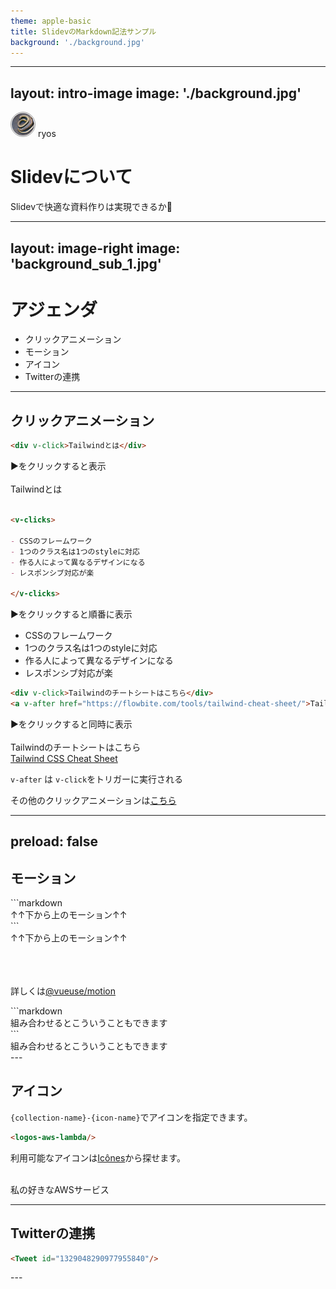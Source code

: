 ```yaml
---
theme: apple-basic
title: SlidevのMarkdown記法サンプル
background: './background.jpg'
---
```


---
layout: intro-image
image: './background.jpg'
---

<div class="absolute top-10">
<img src="python2.jpeg" class="circle" />
  <span class="font-700">
    ryos
  </span>

</div>

<div class="absolute bottom-10">
  <h1>Slidevについて</h1>
  <p>Slidevで快適な資料作りは実現できるか🤔</p>
</div>

<style>
  .circle {
    border-radius: 50%;
    width: 36px;
    height: 36px;
    object-fit: cover;
    border: 1px solid #999;
    padding: 1px;
  }
</style>


---
layout: image-right
image: 'background_sub_1.jpg'
---

# アジェンダ

* クリックアニメーション
* モーション
* アイコン
* Twitterの連携

---

## クリックアニメーション

<div class="grid grid-cols-[50%,50%] gap-1"><div>

```markdown
<div v-click>Tailwindとは</div>
```

<div>▶︎をクリックすると表示</div>
<br>
<div v-click>Tailwindとは</div>
<br>

```markdown
<v-clicks>

- CSSのフレームワーク
- 1つのクラス名は1つのstyleに対応
- 作る人によって異なるデザインになる
- レスポンシブ対応が楽

</v-clicks>

```
<div>▶︎をクリックすると順番に表示</div>

<v-clicks>

- CSSのフレームワーク
- 1つのクラス名は1つのstyleに対応
- 作る人によって異なるデザインになる
- レスポンシブ対応が楽

</v-clicks>
</div><div>

```markdown
<div v-click>Tailwindのチートシートはこちら</div>
<a v-after href="https://flowbite.com/tools/tailwind-cheat-sheet/">Tailwind CSS Cheat Sheet</a>
```
<div>▶︎をクリックすると同時に表示</div>
<br>
<div v-click>Tailwindのチートシートはこちら</div>
<a v-after href="https://flowbite.com/tools/tailwind-cheat-sheet/">Tailwind CSS Cheat Sheet</a>

`v-after` は `v-click`をトリガーに実行される
<!-- <div v-click-hide>Hello</div> -->
<!-- <div class="slidev-vclick-target slidev-vclick-hidden">Text</div> -->
その他のクリックアニメーションは[こちら](https://sli.dev/guide/animations.html)

</div></div>

---
preload: false
---
## モーション


<div class="grid grid-cols-[50%,50%] gap-1"><div>
```markdown
<div v-motion
    :initial="{ opacity: 0, y: 100 }"
    :enter="{ opacity: 1, y: 0, scale: 1 }">
    ↑↑下から上のモーション↑↑
</div>
```
<br>

<div
    v-motion
    :initial="{ opacity: 0, y: 100 }"
    :enter="{ opacity: 1, y: 0 }">
↑↑下から上のモーション↑↑
</div>
<br>
<br>
<br>

詳しくは[@vueuse/motion](https://motion.vueuse.org/)

</div><div>
```markdown
<div
  v-motion
  :initial="{
    y: 100,
    opacity: 0,
  }"
  :enter="{
    y: 0,
    opacity: 1,
    transition: {
      y: {
        delay: 1600,
      },
      opacity: {
        duration: 1600,
      },
    },
  }"
>組み合わせるとこういうこともできます</div>
```

<div
  v-motion
  :initial="{
    y: 60,
    opacity: 0,
  }"
  :enter="{
    y: 10,
    opacity: 1,
    transition: {
      y: {
        delay: 1600,
      },
      opacity: {
        duration: 1600,
      },
    },
  }"
>組み合わせるとこういうこともできます</div>

</div></div>
---

## アイコン

`{collection-name}-{icon-name}`でアイコンを指定できます。

```markdown
<logos-aws-lambda/>
```

利用可能なアイコンは[Icônes](https://icones.js.org/)から探せます。

<br>
<div class="grid grid-cols-[30%,70%] gap-1"><div>
私の好きなAWSサービス
<logos-aws class="text-xl"/>

</div><div>
<div class="grid grid-cols-[30%,30%,30%] gap-1"><div>
<logos:aws-api-gateway class="text-8xl m-20 animate-bounce"/>
</div><div>
<logos-aws-lambda class="text-8xl m-20 animate-spin"/>
</div><div>
<logos:aws-dynamodb class="text-8xl m-20 animate-ping"/>
</div></div>

</div></div>

---

## Twitterの連携


```markdown
<Tweet id="1329048290977955840"/>

```

<div class="grid grid-cols-[60%,40%] gap-4">

<div>
<Tweet id="1329048290977955840"/>
</div>

<div>


</div>

</div>
---
